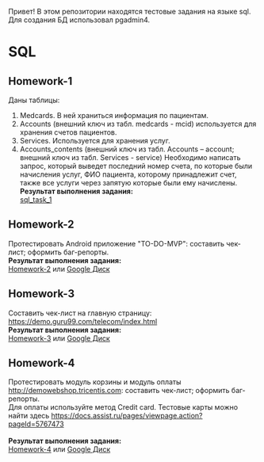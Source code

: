 
Привет! В этом репозитории находятся тестовые задания на языке sql. Для создания БД использовал pgadmin4.
# SQL
## Homework-1
Даны таблицы: 
1.	Medcards. В ней храниться информация по пациентам.
2.	Accounts (внешний ключ из табл. medcards - mcid) используется для хранения счетов пациентов. 
3.	Services. Используется для хранения услуг.
4.	Accounts_contents (внешний ключ из табл. Accounts – account; внешний ключ из табл. Services - service)
Необходимо написать запрос, который выведет последний номер счета, по которые были начисления услуг, ФИО пациента, которому принадлежит счет, также все услуги через запятую которые были ему начислены.\
<b>Результат выполнения задания:</b>\
[sql_task_1]([https://github.com/GalievGleb/SQL/blob/main/sql_task_1])

## Homework-2
Протестировать Android приложение "TO-DO-MVP": составить чек-лист; оформить баг-репорты.\
<b>Результат выполнения задания:</b>\
[Homework-2](https://github.com/JosieVi/Checklists/blob/main/Homework-2.pdf)
или [Google Диск](https://docs.google.com/spreadsheets/d/1fnpRRc-UvJEWevRXAsW2jz3uNn4mCAA9_mNSYgtW8k4/edit?usp=sharing)

## Homework-3
Составить чек-лист на главную страницу:
https://demo.guru99.com/telecom/index.html
\
<b>Результат выполнения задания:</b>\
[Homework-3](https://github.com/JosieVi/Checklists/blob/main/Homework-3.pdf)
или [Google Диск](https://docs.google.com/spreadsheets/d/18OX-cD6kwX9pq_J-IxspmPUtVl6lQsJxb3jfyMwtG2E/edit?usp=sharing)

## Homework-4
Протестировать модуль корзины и модуль оплаты http://demowebshop.tricentis.com: составить чек-лист; оформить баг-репорты.\
Для оплаты используйте метод Credit card. Тестовые карты можно найти здесь https://docs.assist.ru/pages/viewpage.action?pageId=5767473												
\
<b>Результат выполнения задания:</b>\
[Homework-4](https://github.com/JosieVi/Checklists/blob/main/Homework-4.pdf)
или [Google Диск](https://docs.google.com/spreadsheets/d/1MRWVmiH0OAUeyaXEkjZludw0q_QOo78_cI-TAtyx3ZQ/edit#gid=359734952)
